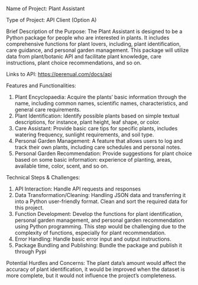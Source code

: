 Name of Project: Plant Assistant

Type of Project: API Client (Option A) 

Brief Description of the Purpose:
The Plant Assistant is designed to be a Python package for people who are interested in plants. It includes comprehensive functions for plant lovers, including, plant identification, care guidance, and personal garden management. This package will utilize data from plant/botanic API and facilitate plant knowledge, care instructions, plant choice recommendations, and so on.

Links to API: https://perenual.com/docs/api

Features and Functionalities:
1.	Plant Encyclopaedia: Acquire the plants’ basic information through the name, including common names, scientific names, characteristics, and general care requirements.
2.	Plant Identification: Identify possible plants based on simple textual descriptions, for instance, plant height, leaf shape, or color. 
3.	Care Assistant: Provide basic care tips for specific plants, includes watering frequency, sunlight requirements, and soil type.
4.	Personal Garden Management: A feature that allows users to log and track their own plants, including care schedules and personal notes.
5.	Personal Garden Recommendation: Provide suggestions for plant choice based on some basic information: experience of planting, areas, available time, color, scent, and so on.

Technical Steps & Challenges:
1.	API Interaction: Handle API requests and responses
2.	Data Transformation/Cleaning: Handling JSON data and transferring it into a Python user-friendly format. Clean and sort the required data for this project.
3.	Function Development: Develop the functions for plant identification, personal garden management, and personal garden recommendation using Python programming. This step would be challenging due to the complexity of functions, especially for plant recommendation. 
4.	Error Handling: Handle basic error input and output instructions.
5.	Package Bundling and Publishing: Bundle the package and publish it through Pypi

Potential Hurdles and Concerns:
The plant data’s amount would affect the accuracy of plant identification, it would be improved when the dataset is more complete, but it would not influence the project’s completeness. 
